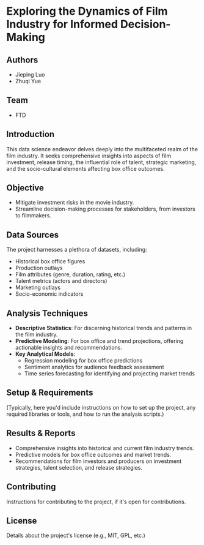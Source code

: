 # Exploring the Dynamics of Film Industry for Informed Decision-Making

## Authors
- Jieping Luo
- Zhuqi Yue

## Team
- FTD

## Introduction
This data science endeavor delves deeply into the multifaceted realm of the film industry. It seeks comprehensive insights into aspects of film investment, release timing, the influential role of talent, strategic marketing, and the socio-cultural elements affecting box office outcomes.

## Objective
- Mitigate investment risks in the movie industry.
- Streamline decision-making processes for stakeholders, from investors to filmmakers.

## Data Sources
The project harnesses a plethora of datasets, including:
- Historical box office figures
- Production outlays
- Film attributes (genre, duration, rating, etc.)
- Talent metrics (actors and directors)
- Marketing outlays
- Socio-economic indicators

## Analysis Techniques
- **Descriptive Statistics**: For discerning historical trends and patterns in the film industry.
- **Predictive Modeling**: For box office and trend projections, offering actionable insights and recommendations.
- **Key Analytical Models**: 
  - Regression modeling for box office predictions
  - Sentiment analytics for audience feedback assessment
  - Time series forecasting for identifying and projecting market trends

## Setup & Requirements
(Typically, here you'd include instructions on how to set up the project, any required libraries or tools, and how to run the analysis scripts.)

## Results & Reports
- Comprehensive insights into historical and current film industry trends.
- Predictive models for box office outcomes and market trends.
- Recommendations for film investors and producers on investment strategies, talent selection, and release strategies.

## Contributing
Instructions for contributing to the project, if it's open for contributions.

## License
Details about the project's license (e.g., MIT, GPL, etc.)
